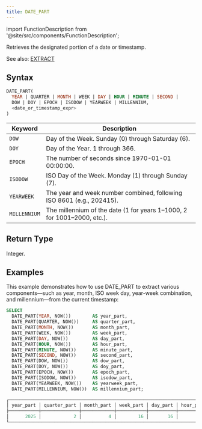 ```yaml
---
title: DATE_PART
---
```


import FunctionDescription from '@site/src/components/FunctionDescription';

<FunctionDescription description="Introduced or updated: v1.2.723"/>

Retrieves the designated portion of a date or timestamp.

See also: [EXTRACT](extract.md)

## Syntax

```sql
DATE_PART(
  YEAR | QUARTER | MONTH | WEEK | DAY | HOUR | MINUTE | SECOND |
  DOW | DOY | EPOCH | ISODOW | YEARWEEK | MILLENNIUM,
  <date_or_timestamp_expr>
)
```

| Keyword      | Description                                                             |
|--------------|-------------------------------------------------------------------------|
| `DOW`        | Day of the Week. Sunday (0) through Saturday (6).                       |
| `DOY`        | Day of the Year. 1 through 366.                                         |
| `EPOCH`      | The number of seconds since 1970-01-01 00:00:00.                        |
| `ISODOW`     | ISO Day of the Week. Monday (1) through Sunday (7).                     |
| `YEARWEEK`   | The year and week number combined, following ISO 8601 (e.g., 202415).   |
| `MILLENNIUM` | The millennium of the date (1 for years 1–1000, 2 for 1001–2000, etc.). |

## Return Type

Integer.

## Examples

This example demonstrates how to use DATE_PART to extract various components—such as year, month, ISO week day, year-week combination, and millennium—from the current timestamp:

```sql
SELECT
  DATE_PART(YEAR, NOW())        AS year_part,
  DATE_PART(QUARTER, NOW())     AS quarter_part,
  DATE_PART(MONTH, NOW())       AS month_part,
  DATE_PART(WEEK, NOW())        AS week_part,
  DATE_PART(DAY, NOW())         AS day_part,
  DATE_PART(HOUR, NOW())        AS hour_part,
  DATE_PART(MINUTE, NOW())      AS minute_part,
  DATE_PART(SECOND, NOW())      AS second_part,
  DATE_PART(DOW, NOW())         AS dow_part,
  DATE_PART(DOY, NOW())         AS doy_part,
  DATE_PART(EPOCH, NOW())       AS epoch_part,
  DATE_PART(ISODOW, NOW())      AS isodow_part,
  DATE_PART(YEARWEEK, NOW())    AS yearweek_part,
  DATE_PART(MILLENNIUM, NOW())  AS millennium_part;
```

```sql
┌────────────────────────────────────────────────────────────────────────────────────────────────────────────────────────────────────────────────────────────────────────────────────────────────┐
│ year_part │ quarter_part │ month_part │ week_part │ day_part │ hour_part │ minute_part │ second_part │ dow_part │ doy_part │     epoch_part    │ isodow_part │ yearweek_part │ millennium_part │
├───────────┼──────────────┼────────────┼───────────┼──────────┼───────────┼─────────────┼─────────────┼──────────┼──────────┼───────────────────┼─────────────┼───────────────┼─────────────────┤
│      2025 │            2 │          4 │        16 │       16 │        18 │          10 │          10 │        3 │      106 │ 1744827010.257671 │           3 │        202516 │               3 │
└────────────────────────────────────────────────────────────────────────────────────────────────────────────────────────────────────────────────────────────────────────────────────────────────┘
```